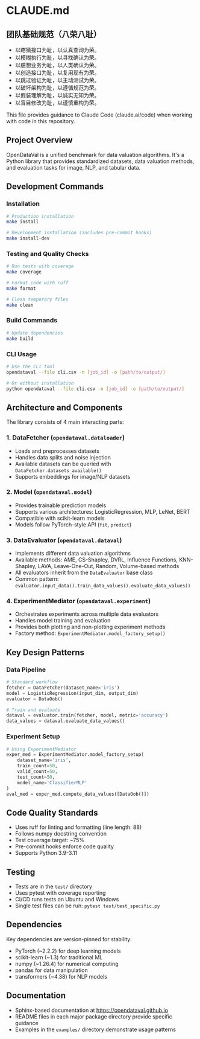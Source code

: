 # CLAUDE.md

## 团队基础规范（八荣八耻）

- 以瞎猜接口为耻，以认真查询为荣。  
- 以模糊执行为耻，以寻找确认为荣。  
- 以臆想业务为耻，以人类确认为荣。  
- 以创造接口为耻，以复用现有为荣。  
- 以跳过验证为耻，以主动测试为荣。  
- 以破坏架构为耻，以遵循规范为荣。  
- 以假装理解为耻，以诚实无知为荣。  
- 以盲目修改为耻，以谨慎重构为荣。  

This file provides guidance to Claude Code (claude.ai/code) when working with code in this repository.

## Project Overview

OpenDataVal is a unified benchmark for data valuation algorithms. It's a Python library that provides standardized datasets, data valuation methods, and evaluation tasks for image, NLP, and tabular data.

## Development Commands

### Installation

```bash
# Production installation
make install

# Development installation (includes pre-commit hooks)
make install-dev
```

### Testing and Quality Checks

```bash
# Run tests with coverage
make coverage

# Format code with ruff
make format

# Clean temporary files
make clean
```

### Build Commands

```bash
# Update dependencies
make build
```

### CLI Usage

```bash
# Use the CLI tool
opendataval --file cli.csv -n [job_id] -o [path/to/output/]

# Or without installation
python opendataval --file cli.csv -n [job_id] -o [path/to/output/]
```

## Architecture and Components

The library consists of 4 main interacting parts:

### 1. DataFetcher (`opendataval.dataloader`)

- Loads and preprocesses datasets
- Handles data splits and noise injection
- Available datasets can be queried with `DataFetcher.datasets_available()`
- Supports embeddings for image/NLP datasets

### 2. Model (`opendataval.model`)

- Provides trainable prediction models
- Supports various architectures: LogisticRegression, MLP, LeNet, BERT
- Compatible with scikit-learn models
- Models follow PyTorch-style API (`fit`, `predict`)

### 3. DataEvaluator (`opendataval.dataval`)

- Implements different data valuation algorithms
- Available methods: AME, CS-Shapley, DVRL, Influence Functions, KNN-Shapley, LAVA, Leave-One-Out, Random, Volume-based methods
- All evaluators inherit from the `DataEvaluator` base class
- Common pattern: `evaluator.input_data().train_data_values().evaluate_data_values()`

### 4. ExperimentMediator (`opendataval.experiment`)

- Orchestrates experiments across multiple data evaluators
- Handles model training and evaluation
- Provides both plotting and non-plotting experiment methods
- Factory method: `ExperimentMediator.model_factory_setup()`

## Key Design Patterns

### Data Pipeline

```python
# Standard workflow
fetcher = DataFetcher(dataset_name='iris')
model = LogisticRegression(input_dim, output_dim)
evaluator = DataOob()

# Train and evaluate
dataval = evaluator.train(fetcher, model, metric='accuracy')
data_values = dataval.evaluate_data_values()
```

### Experiment Setup

```python
# Using ExperimentMediator
exper_med = ExperimentMediator.model_factory_setup(
    dataset_name='iris',
    train_count=50,
    valid_count=50,
    test_count=50,
    model_name='ClassifierMLP'
)
eval_med = exper_med.compute_data_values([DataOob()])
```

## Code Quality Standards

- Uses ruff for linting and formatting (line length: 88)
- Follows numpy docstring convention
- Test coverage target: ~75%
- Pre-commit hooks enforce code quality
- Supports Python 3.9-3.11

## Testing

- Tests are in the `test/` directory
- Uses pytest with coverage reporting
- CI/CD runs tests on Ubuntu and Windows
- Single test files can be run: `pytest test/test_specific.py`

## Dependencies

Key dependencies are version-pinned for stability:

- PyTorch (~2.2.2) for deep learning models
- scikit-learn (~1.3) for traditional ML
- numpy (~1.26.4) for numerical computing
- pandas for data manipulation
- transformers (~4.38) for NLP models

## Documentation

- Sphinx-based documentation at <https://opendataval.github.io>
- README files in each major package directory provide specific guidance
- Examples in the `examples/` directory demonstrate usage patterns
